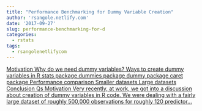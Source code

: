 ```yaml
---
title: "Performance Benchmarking for Dummy Variable Creation"
author: 'rsangole.netlify.com'
date: '2017-09-27'
slug: performance-benchmarking-for-d
categories:
  - rstats
tags:
  - rsangolenetlifycom
---
```


[Motivation Why do we need dummy variables? Ways to create dummy variables in R stats package dummies package dummy package caret package Performance comparison Smaller datasets Large datasets Conclusion Qs Motivation Very recently, at work, we got into a discussion about creation of dummy variables in R code. We were dealing with a fairly large dataset of roughly 500,000 observations for roughly 120 predictor...<click to read more>](http://rsangole.netlify.com/post/dummy-variables-one-hot-encoding/)

